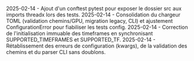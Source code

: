 2025-02-14 - Ajout d'un conftest pytest pour exposer le dossier src aux imports threadx lors des tests.
2025-02-14 - Consolidation du chargeur TOML (validation chemins/GPU, migration legacy, CLI) et ajustement ConfigurationError pour fiabiliser les tests config.
2025-02-14 - Correction de l'initialisation immuable des timeframes en synchronisant SUPPORTED_TIMEFRAMES et SUPPORTED_TF.
2025-02-14 - Rétablissement des erreurs de configuration (kwargs), de la validation des chemins et du parser CLI sans doublons.
